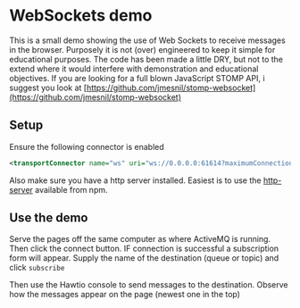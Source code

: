 # WebSockets demo

This is a small demo showing the use of Web Sockets to receive messages in the browser. Purposely it
is not (over) engineered to keep it simple for educational purposes. The code has been made a little DRY,
 but not to the extend where it would interfere with demonstration and educational objectives. If you are looking for a
 full blown JavaScript STOMP API, i suggest you look at [https://github.com/jmesnil/stomp-websocket](https://github.com/jmesnil/stomp-websocket)
 
## Setup

Ensure the following connector is enabled

```xml
<transportConnector name="ws" uri="ws://0.0.0.0:61614?maximumConnections=1000&amp;wireFormat.maxFrameSize=104857600"/>
```

Also make sure you have a http server installed. 
Easiest is to use the [http-server](https://www.npmjs.org/package/http-server) available from npm.

## Use the demo

Serve the pages off the same computer as where ActiveMQ is running. Then click the connect button. IF connection is
successful a subscription form will appear. Supply the name of the destination (queue or topic) and click `subscribe`

Then use the Hawtio console to send messages to the destination. Observe how the messages appear on the page (newest one in the top)